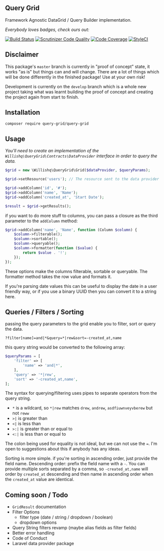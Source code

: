 Query Grid
------------
Framework Agnostic DataGrid / Query Builder implementation.

 _Everybody loves badges, check ours out:_

[![Build Status](https://img.shields.io/travis/query-grid/query-grid/master.svg?style=flat-square)](https://travis-ci.org/query-grid/query-grid)
[![Scrutinizer Code Quality](https://scrutinizer-ci.com/g/query-grid/query-grid/badges/quality-score.png?b=master)](https://scrutinizer-ci.com/g/query-grid/query-grid/?branch=master) 
[![Code Coverage](https://scrutinizer-ci.com/g/query-grid/query-grid/badges/coverage.png?b=master)](https://scrutinizer-ci.com/g/query-grid/query-grid/?branch=master)
[![StyleCI](https://styleci.io/repos/151885472/shield)](https://styleci.io/repos/151885472)

## Disclaimer
This package's `master` branch is currently in "proof of concept" state, it works "as is" but things
can and will change. There are a lot of things which will be done differently in the finished package! Use at your own risk!

Development is currently on the `develop` branch which is a whole new project taking what was learnt building the proof of concept
and creating the project again from start to finish.

## Installation

`composer require query-grid/query-grid`

## Usage

_You'll need to create an implementation of the `Willishq\QueryGrid\Contracts\DataProvider` interface in order to query the data._

```php
$grid = new \Willishq\QueryGrid\Grid($dataProvider, $queryParams);

$grid->setResource('users'); // The resource sent to the data provider for the query.

$grid->addColumn('id', '#');
$grid->addColumn('name', 'Name');
$grid->addColumn('created_at', 'Start Date');

$result = $grid->getResults();
```

if you want to do more stuff to columns, you can pass a closure as the third parameter to the `addColumn` method:

```php
$grid->addColumn('name', 'Name', function (Column $column) {
    $column->filterable();
    $column->sortable();
    $column->queryable();
    $column->formatter(function ($value) {
        return $value . '!';
    });
});
```

These options make the columns filterable, sortable or queryable. The formatter method takes the row value and formats it.

If you're parsing date values this can be useful to display the date in a user friendly way, or if you use a binary UUID
then you can convert it to a string here.

## Queries / Filters / Sorting

passing the query parameters to the grid enable you to filter, sort or query the data.

`?filter[name]=and|*&query=*|rew&sort=-created_at,name`

this query string would be converted to the following array:

```php
$queryParams = [
    'filter' => [
        'name' => 'and|*',
    ],
    'query' => '*|rew',
    'sort' => '-created_at,name',
];

```

The syntax for querying/filtering uses pipes to separate operators from the query string.

- `*` is a wildcard, so `*|rew` matches `drew`, `andrew`, `asdfiuwnveyvberew` but not `reww`
- `>|` is greater than
- `<|` is less than
- `>:|` is greater than or equal to
- `<:|` is less than or equal to

The colon being used for equality is not ideal, but we can not use the `=`. I'm open to suggestions about this if anybody
has any ideas.

Sorting is more simple. if you're sorting in ascending order, just provide the field name. Descending order: prefix the field
name with a `-`. You can provide multiple sorts separated by a comma, so `-created_at,name` will order by `created_at` descending
and then name in ascending order when the `created_at` value are identical.

## Coming soon / Todo
- `GridResult` documentation
- Filter Options 
  - filter type (date / string / dropdown / boolean)
  - dropdown options
- Query String filters revamp (maybe alias fields as filter fields)
- Better error handling
- Code of Conduct
- Laravel data provider package
